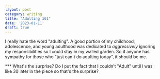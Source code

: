 ```yaml
---
layout: post
category: writing
title: "Adulting 101"
date: '2023-01-11'
draft: true
---
```


I really hate the word "adulting". A good portion of my childhood, adolescence, and young adulthood was dedicated to _aggressively_ ignoring my responsibilities so I could stay in my walled garden. So if anyone has sympathy for those who "just can't do adulting today", it should be me. 

*** What's the surprise? Do I put the fact that I couldn't "Adult" until I was like 30 later in the piece so that's the surprise?